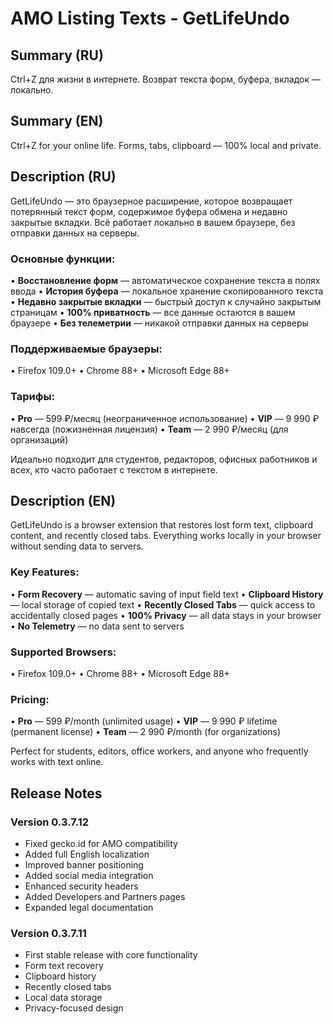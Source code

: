 # AMO Listing Texts - GetLifeUndo

## Summary (RU)
Ctrl+Z для жизни в интернете. Возврат текста форм, буфера, вкладок — локально.

## Summary (EN)
Ctrl+Z for your online life. Forms, tabs, clipboard — 100% local and private.

## Description (RU)
GetLifeUndo — это браузерное расширение, которое возвращает потерянный текст форм, содержимое буфера обмена и недавно закрытые вкладки. Всё работает локально в вашем браузере, без отправки данных на серверы.

### Основные функции:
• **Восстановление форм** — автоматическое сохранение текста в полях ввода
• **История буфера** — локальное хранение скопированного текста
• **Недавно закрытые вкладки** — быстрый доступ к случайно закрытым страницам
• **100% приватность** — все данные остаются в вашем браузере
• **Без телеметрии** — никакой отправки данных на серверы

### Поддерживаемые браузеры:
• Firefox 109.0+
• Chrome 88+
• Microsoft Edge 88+

### Тарифы:
• **Pro** — 599 ₽/месяц (неограниченное использование)
• **VIP** — 9 990 ₽ навсегда (пожизненная лицензия)
• **Team** — 2 990 ₽/месяц (для организаций)

Идеально подходит для студентов, редакторов, офисных работников и всех, кто часто работает с текстом в интернете.

## Description (EN)
GetLifeUndo is a browser extension that restores lost form text, clipboard content, and recently closed tabs. Everything works locally in your browser without sending data to servers.

### Key Features:
• **Form Recovery** — automatic saving of input field text
• **Clipboard History** — local storage of copied text
• **Recently Closed Tabs** — quick access to accidentally closed pages
• **100% Privacy** — all data stays in your browser
• **No Telemetry** — no data sent to servers

### Supported Browsers:
• Firefox 109.0+
• Chrome 88+
• Microsoft Edge 88+

### Pricing:
• **Pro** — 599 ₽/month (unlimited usage)
• **VIP** — 9 990 ₽ lifetime (permanent license)
• **Team** — 2 990 ₽/month (for organizations)

Perfect for students, editors, office workers, and anyone who frequently works with text online.

## Release Notes
### Version 0.3.7.12
- Fixed gecko.id for AMO compatibility
- Added full English localization
- Improved banner positioning
- Added social media integration
- Enhanced security headers
- Added Developers and Partners pages
- Expanded legal documentation

### Version 0.3.7.11
- First stable release with core functionality
- Form text recovery
- Clipboard history
- Recently closed tabs
- Local data storage
- Privacy-focused design